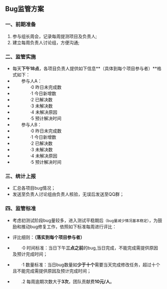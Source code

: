 ## Bug监管方案


### 一、前期准备
1.  参与组长周会，记录每周提测项目及负责人;
2.  建立每周负责人讨论组，方便沟通;

### 二、监管实施
* 每天**下午18点**，各项目负责人提供如下信息**（具体到每个项目参与者）**格式如下：
* &emsp;&emsp;参与人A：
* &emsp;&emsp;&emsp;&emsp;·0 昨日未完成数
* &emsp;&emsp;&emsp;&emsp;·1 今日新增数
* &emsp;&emsp;&emsp;&emsp;·2 已解决数
* &emsp;&emsp;&emsp;&emsp;·3 未解决数
* &emsp;&emsp;&emsp;&emsp;·4 未解决原因
* &emsp;&emsp;&emsp;&emsp;·5 预计解决时间
* &emsp;&emsp;参与人B：
* &emsp;&emsp;&emsp;&emsp;·0 昨日未完成数
* &emsp;&emsp;&emsp;&emsp;·1 今日新增数
* &emsp;&emsp;&emsp;&emsp;·2 已解决数
* &emsp;&emsp;&emsp;&emsp;·3 未解决数
* &emsp;&emsp;&emsp;&emsp;·4 未解决原因
* &emsp;&emsp;&emsp;&emsp;·5 预计解决时间


### 三、统计上报
* 汇总各项目bug情况；
* 发送至负责人讨论组由负责人核验，无误后发送至QQ群；

### 四、监管标准
* 考虑初测试阶段bug量较多，进入测试平稳期后`（bug量减少情况基本稳定）`，为鼓励和推动bug修复工作，依照如下标准每周进行评比：

* 评比细则：**（落实到每个项目参与者）**
* &emsp;&emsp;·0 时间标准：当日下午**三点之前**的bug,当日完成，不能完成需提供原因及预计完成时间；
* &emsp;&emsp;·1 数量标准：当日bug数量如**少于十个**需要当天完成修改任务，超过十个且不能完成需提供原因及预计完成时间；
* &emsp;&emsp;.2 每周逾期次数大于**3次**，团队贡献费**10元/人**。
